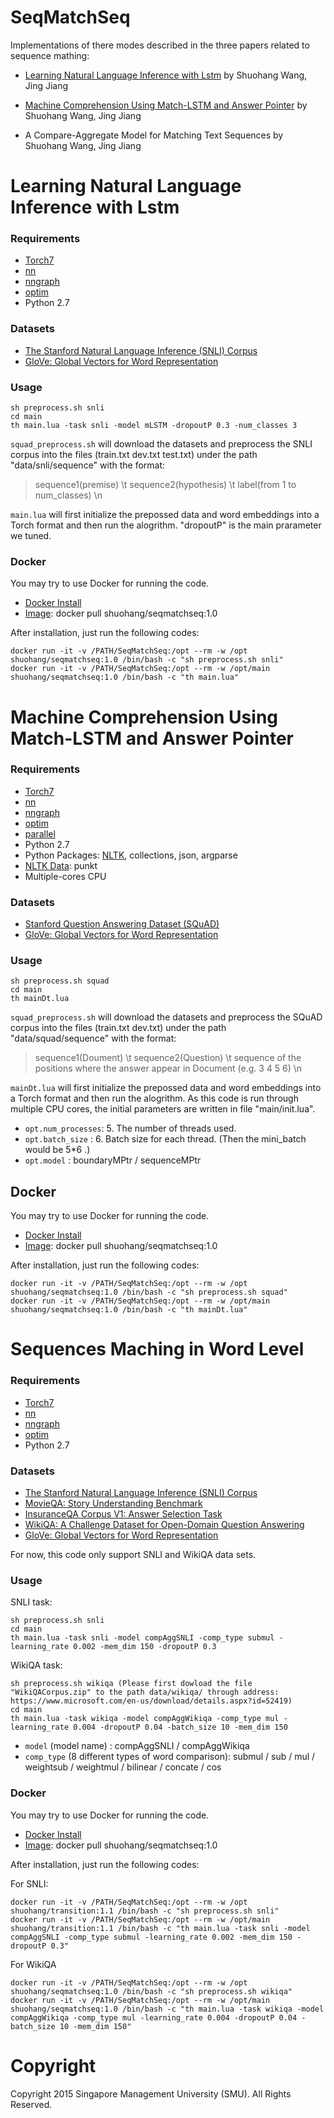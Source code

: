 # SeqMatchSeq
Implementations of there modes described in the three papers related to sequence mathing:

- [Learning Natural Language Inference with Lstm](https://arxiv.org/abs/1512.08849) by Shuohang Wang, Jing Jiang

- [Machine Comprehension Using Match-LSTM and Answer Pointer](https://arxiv.org/abs/1608.07905) by Shuohang Wang, Jing Jiang

- A Compare-Aggregate Model for Matching Text Sequences by Shuohang Wang, Jing Jiang

# Learning Natural Language Inference with Lstm

### Requirements
- [Torch7](https://github.com/torch/torch7)
- [nn](https://github.com/torch/nn)
- [nngraph](https://github.com/torch/nngraph)
- [optim](https://github.com/torch/optim)
- Python 2.7

### Datasets
- [The Stanford Natural Language Inference (SNLI) Corpus](http://nlp.stanford.edu/projects/snli/)
- [GloVe: Global Vectors for Word Representation](http://nlp.stanford.edu/data/glove.840B.300d.zip)

### Usage
```
sh preprocess.sh snli
cd main
th main.lua -task snli -model mLSTM -dropoutP 0.3 -num_classes 3
```

`squad_preprocess.sh` will download the datasets and preprocess the SNLI corpus into the files 
(train.txt dev.txt test.txt) under the path "data/snli/sequence" with the format:

>sequence1(premise) \t sequence2(hypothesis) \t label(from 1 to num_classes) \n

`main.lua` will first initialize the prepossed data and word embeddings into a Torch format and 
then run the alogrithm. "dropoutP" is the main prarameter we tuned.

### Docker
You may try to use Docker for running the code.
- [Docker Install](https://github.com/codalab/codalab-worksheets/wiki/Installing-Docker)
- [Image](https://hub.docker.com/r/shuohang/seqmatchseq/): docker pull shuohang/seqmatchseq:1.0

After installation, just run the following codes:
```
docker run -it -v /PATH/SeqMatchSeq:/opt --rm -w /opt      shuohang/seqmatchseq:1.0 /bin/bash -c "sh preprocess.sh snli"
docker run -it -v /PATH/SeqMatchSeq:/opt --rm -w /opt/main shuohang/seqmatchseq:1.0 /bin/bash -c "th main.lua"
```
# Machine Comprehension Using Match-LSTM and Answer Pointer

### Requirements
- [Torch7](https://github.com/torch/torch7)
- [nn](https://github.com/torch/nn)
- [nngraph](https://github.com/torch/nngraph)
- [optim](https://github.com/torch/optim)
- [parallel](https://github.com/clementfarabet/lua---parallel)
- Python 2.7
- Python Packages: [NLTK](http://www.nltk.org/install.html), collections, json, argparse
- [NLTK Data](http://www.nltk.org/data.html): punkt
- Multiple-cores CPU

### Datasets
- [Stanford Question Answering Dataset (SQuAD)](https://rajpurkar.github.io/SQuAD-explorer/)
- [GloVe: Global Vectors for Word Representation](http://nlp.stanford.edu/data/glove.840B.300d.zip)

### Usage
```
sh preprocess.sh squad
cd main
th mainDt.lua 
```

`squad_preprocess.sh` will download the datasets and preprocess the SQuAD corpus into the files 
(train.txt dev.txt) under the path "data/squad/sequence" with the format:

>sequence1(Doument) \t sequence2(Question) \t sequence of the positions where the answer appear 
in Document (e.g. 3 4 5 6)  \n

`mainDt.lua` will first initialize the prepossed data and word embeddings into a Torch format and 
then run the alogrithm. As this code is run through multiple CPU cores, the initial parameters are
written in file "main/init.lua". 

- `opt.num_processes`: 5. The number of threads used.
- `opt.batch_size`   : 6. Batch size for each thread. (Then the mini_batch would be 5*6 .)
- `opt.model`        : boundaryMPtr / sequenceMPtr 

## Docker
You may try to use Docker for running the code.
- [Docker Install](https://github.com/codalab/codalab-worksheets/wiki/Installing-Docker)
- [Image](https://hub.docker.com/r/shuohang/seqmatchseq/): docker pull shuohang/seqmatchseq:1.0

After installation, just run the following codes:
```
docker run -it -v /PATH/SeqMatchSeq:/opt --rm -w /opt      shuohang/seqmatchseq:1.0 /bin/bash -c "sh preprocess.sh squad"
docker run -it -v /PATH/SeqMatchSeq:/opt --rm -w /opt/main shuohang/seqmatchseq:1.0 /bin/bash -c "th mainDt.lua"
```

# Sequences Maching in Word Level
### Requirements
- [Torch7](https://github.com/torch/torch7)
- [nn](https://github.com/torch/nn)
- [nngraph](https://github.com/torch/nngraph)
- [optim](https://github.com/torch/optim)
- Python 2.7

### Datasets
- [The Stanford Natural Language Inference (SNLI) Corpus](http://nlp.stanford.edu/projects/snli/)
- [MovieQA: Story Understanding Benchmark](http://movieqa.cs.toronto.edu/home/)
- [InsuranceQA Corpus V1: Answer Selection Task](https://github.com/shuzi/insuranceQA)
- [WikiQA: A Challenge Dataset for Open-Domain Question Answering](https://www.microsoft.com/en-us/research/publication/wikiqa-a-challenge-dataset-for-open-domain-question-answering/)
- [GloVe: Global Vectors for Word Representation](http://nlp.stanford.edu/data/glove.840B.300d.zip)

For now, this code only support SNLI and WikiQA data sets.

### Usage
SNLI task:
```
sh preprocess.sh snli
cd main
th main.lua -task snli -model compAggSNLI -comp_type submul -learning_rate 0.002 -mem_dim 150 -dropoutP 0.3 
```
WikiQA task:
```
sh preprocess.sh wikiqa (Please first dowload the file "WikiQACorpus.zip" to the path data/wikiqa/ through address: https://www.microsoft.com/en-us/download/details.aspx?id=52419)
cd main
th main.lua -task wikiqa -model compAggWikiqa -comp_type mul -learning_rate 0.004 -dropoutP 0.04 -batch_size 10 -mem_dim 150 
```

- `model` (model name) : compAggSNLI  / compAggWikiqa 
- `comp_type` (8 different types of word comparison): submul / sub / mul / weightsub / weightmul / bilinear / concate / cos

### Docker
You may try to use Docker for running the code.
- [Docker Install](https://github.com/codalab/codalab-worksheets/wiki/Installing-Docker)
- [Image](https://hub.docker.com/r/shuohang/seqmatchseq/): docker pull shuohang/seqmatchseq:1.0

After installation, just run the following codes:

For SNLI:
```
docker run -it -v /PATH/SeqMatchSeq:/opt --rm -w /opt      shuohang/transition:1.1 /bin/bash -c "sh preprocess.sh snli"
docker run -it -v /PATH/SeqMatchSeq:/opt --rm -w /opt/main shuohang/transition:1.1 /bin/bash -c "th main.lua -task snli -model compAggSNLI -comp_type submul -learning_rate 0.002 -mem_dim 150 -dropoutP 0.3"
```
For WikiQA
```
docker run -it -v /PATH/SeqMatchSeq:/opt --rm -w /opt      shuohang/seqmatchseq:1.0 /bin/bash -c "sh preprocess.sh wikiqa"
docker run -it -v /PATH/SeqMatchSeq:/opt --rm -w /opt/main shuohang/seqmatchseq:1.0 /bin/bash -c "th main.lua -task wikiqa -model compAggWikiqa -comp_type mul -learning_rate 0.004 -dropoutP 0.04 -batch_size 10 -mem_dim 150"
```
# Copyright
Copyright 2015 Singapore Management University (SMU). All Rights Reserved.
